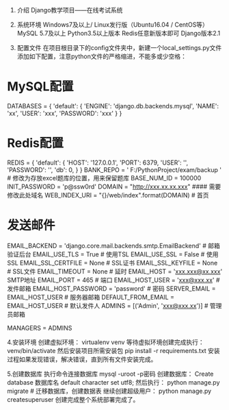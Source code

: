 1.  介绍
Django教学项目——在线考试系统
2.  系统环境
Windows7及以上/ Linux发行版（Ubuntu16.04 / CentOS等）
MySQL 5.7及以上
Python3.5以上版本
Redis任意新版本即可
Django版本2.1


3.  配置文件
在项目根目录下的config文件夹中，新建一个local_settings.py文件
添加如下配置，注意python文件的严格缩进，不能多或少空格：
# MySQL配置
DATABASES = {
    'default': {
        'ENGINE': 'django.db.backends.mysql',
        'NAME': 'xx',
        'USER': 'xxx',
        'PASSWORD': 'xxx'
    }
}
# Redis配置
REDIS = {
    'default': {
        'HOST': '127.0.0.1',
        'PORT': 6379,
        'USER': '',
        'PASSWORD': '',
        'db': 0,
    }
}
BANK_REPO = ' F:/PythonProject/exam/backup '  # 修改为存放excel题库的位置，用来保留题库
BASE_NUM_ID = 100000
INIT_PASSWORD = 'p@ssw0rd'
DOMAIN = "http://xxx.xx.xx.xxx"  #### 需要修改此处域名
WEB_INDEX_URI = "{}/web/index".format(DOMAIN)  # 首页

# 发送邮件
EMAIL_BACKEND = 'django.core.mail.backends.smtp.EmailBackend'  # 邮箱验证后台
EMAIL_USE_TLS = True  # 使用TSL
EMAIL_USE_SSL = False  # 使用SSL
EMAIL_SSL_CERTFILE = None  # SSL证书
EMAIL_SSL_KEYFILE = None  # SSL文件
EMAIL_TIMEOUT = None  # 延时
EMAIL_HOST = 'xxx.xxx@xx.xxx' SMTP地址
EMAIL_PORT = 465  # 端口
EMAIL_HOST_USER = 'xxx@xxx.xx'  # 发件邮箱
EMAIL_HOST_PASSWORD = 'password'  # 密码
SERVER_EMAIL = EMAIL_HOST_USER  # 服务器邮箱
DEFAULT_FROM_EMAIL = EMAIL_HOST_USER  # 默认发件人
ADMINS = [('Admin', 'xxx@xxx.xx')]  # 管理员邮箱

MANAGERS = ADMINS


4.安装环境
创建虚拟环境：
virtualenv venv
等待虚拟环境创建完成执行：
venv/bin/activate
然后安装项目所需安装包
pip install -r requirements.txt
安装过程如果发现错误，解决错误，直到所有文件安装完成。

5.创建数据库
执行命令连接数据库
mysql -uroot -p密码
创建数据库：
Create database 数据库名 default character set utf8;
然后执行：
python manage.py migrate  # 迁移数据库，创建数据表
继续创建超级用户：
python manage.py createsuperuser
创建完成整个系统部署完成了。
